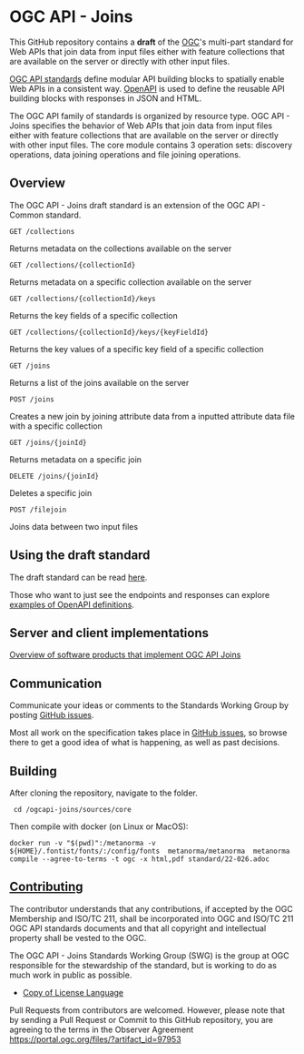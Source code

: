 # OGC API - Joins

This GitHub repository contains a **draft** of the [OGC](https://www.ogc.org)'s
multi-part standard for Web APIs that join data from input files either with feature collections that are available on the server or directly with other input files.

[OGC API standards](https://ogcapi.ogc.org/) define modular API building blocks to spatially enable Web APIs in a consistent way. [OpenAPI](https://openapis.org) is used to define the reusable
API building blocks with responses in JSON and HTML.

The OGC API family of standards is organized by resource type. OGC API - Joins specifies the behavior of Web APIs that join data from input files either with feature collections that are available on the server or directly with other input files. The core module contains 3 operation sets: discovery operations, data joining operations and file joining operations.

## Overview

The OGC API - Joins draft standard is an extension of the OGC API - Common standard.

```
GET /collections
```
Returns metadata on the collections available on the server

```
GET /collections/{collectionId}
```
Returns metadata on a specific collection available on the server

```
GET /collections/{collectionId}/keys
```
Returns the key fields of a specific collection

```
GET /collections/{collectionId}/keys/{keyFieldId}
```

Returns the key values of a specific key field of a specific collection

```
GET /joins
```

Returns a list of the joins available on the server

```
POST /joins
```

Creates a new join by joining attribute data from a inputted attribute data file with a specific collection

```
GET /joins/{joinId}
```

Returns metadata on a specific join

```
DELETE /joins/{joinId}
```

Deletes a specific join

```
POST /filejoin
```

Joins data between two input files

## Using the draft standard

The draft standard can be read [here](https://docs.ogc.org/DRAFTS/22-026.html).

Those who want to just see the endpoints and responses can explore [examples of
OpenAPI definitions](https://github.com/opengeospatial/ogcapi-joins/tree/master/sources/core/openapi).

## Server and client implementations

[Overview of software products that implement OGC API Joins](implementations)

## Communication

Communicate your ideas or comments to the Standards Working Group by posting [GitHub issues](https://github.com/opengeospatial/ogcapi-joins/issues).

Most all work on the specification takes place in [GitHub issues](https://github.com/opengeospatial/ogcapi-joins/issues), so browse there to get a good idea of what is happening, as well as past decisions.

## Building

After cloning the repository, navigate to the folder.

` cd /ogcapi-joins/sources/core`

Then compile with docker (on Linux or MacOS):

`docker run -v "$(pwd)":/metanorma -v ${HOME}/.fontist/fonts/:/config/fonts  metanorma/metanorma  metanorma compile --agree-to-terms -t ogc -x html,pdf standard/22-026.adoc`


## [Contributing](CONTRIBUTING.md)

The contributor understands that any contributions, if accepted by the OGC Membership and ISO/TC 211, shall be incorporated into OGC and ISO/TC 211 OGC API standards documents and that all copyright and intellectual property shall be vested to the OGC.

The OGC API - Joins Standards Working Group (SWG) is the group at OGC responsible for the stewardship of the standard, but is working to do as much work in public as possible.

* [Copy of License Language](https://raw.githubusercontent.com/opengeospatial/ogcapi-joins/master/LICENSE)

Pull Requests from contributors are welcomed. However, please note that by sending a Pull Request or Commit to this GitHub repository, you are agreeing to the terms in the Observer Agreement https://portal.ogc.org/files/?artifact_id=97953

